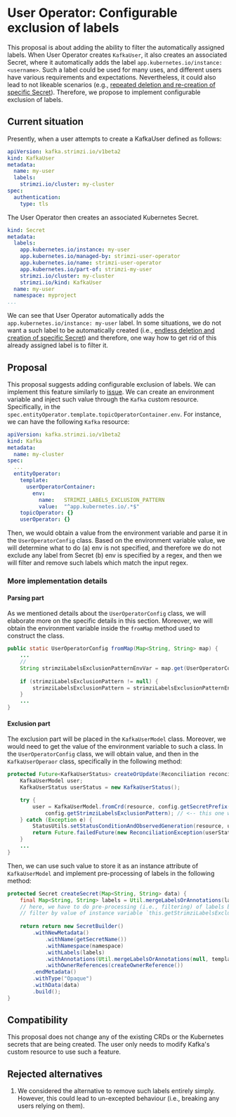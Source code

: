 # User Operator: Configurable exclusion of labels

This proposal is about adding the ability to filter the automatically assigned labels.
When User Operator creates `KafkaUser`, it also creates an associated Secret, where it automatically adds the label
`app.kubernetes.io/instance: <username>`.
Such a label could be used for many uses, and different users have various requirements and expectations.
Nevertheless, it could also lead to not likeable scenarios (e.g., [repeated deletion and re-creation of specific Secret](https://github.com/strimzi/strimzi-kafka-operator/issues/5690)).
Therefore, we propose to implement configurable exclusion of labels.

## Current situation

Presently, when a user attempts to create a KafkaUser defined as follows:
```yaml
apiVersion: kafka.strimzi.io/v1beta2
kind: KafkaUser
metadata:
  name: my-user
  labels:
    strimzi.io/cluster: my-cluster
spec:
  authentication:
    type: tls
```
The User Operator then creates an associated Kubernetes Secret.
```yaml
kind: Secret
metadata:
  labels:
    app.kubernetes.io/instance: my-user
    app.kubernetes.io/managed-by: strimzi-user-operator
    app.kubernetes.io/name: strimzi-user-operator
    app.kubernetes.io/part-of: strimzi-my-user
    strimzi.io/cluster: my-cluster
    strimzi.io/kind: KafkaUser
  name: my-user
  namespace: myproject
...
```
We can see that User Operator automatically adds the `app.kubernetes.io/instance: my-user` label.
In some situations, we do not want a such label to be automatically created (i.e., [endless deletion and creation of specific Secret](https://github.com/strimzi/strimzi-kafka-operator/issues/5690))
and therefore, one way how to get rid of this already assigned label is to filter it.

## Proposal

This proposal suggests adding configurable exclusion of labels.
We can implement this feature similarly to [issue](https://github.com/strimzi/strimzi-kafka-operator/pull/4791).
We can create an environment variable and inject such value through the `Kafka` custom resource.
Specifically, in the `spec.entityOperator.template.topicOperatorContainer.env`.
For instance, we can have the following `Kafka` resource:
```yaml
apiVersion: kafka.strimzi.io/v1beta2
kind: Kafka
metadata:
  name: my-cluster
spec:
  ...
  entityOperator:
    template:
      userOperatorContainer:
        env:
          name:   STRIMZI_LABELS_EXCLUSION_PATTERN
          value:  "^app.kubernetes.io/.*$"
    topicOperator: {}
    userOperator: {}
```
Then, we would obtain a value from the environment variable and parse it in the `UserOperatorConfig` class.
Based on the environment variable value, we will determine what to do (a) env is not specified, and therefore we do not exclude any label from Secret
(b) env is specified by a regex, and then we will filter and remove such labels which match the input regex.

### More implementation details

#### Parsing part

As we mentioned details about the `UserOperatorConfig` class, we will elaborate more on the specific details in this section.
Moreover, we will obtain the environment variable inside the `fromMap` method used to construct the class.
```java
public static UserOperatorConfig fromMap(Map<String, String> map) {
    ...
    // 
    String strimziLabelsExclusionPatternEnvVar = map.get(UserOperatorConfig.STRIMZI_LABELS_EXCLUSION_PATTERN);
    
    if (strimziLabelsExclusionPattern != null) {
        strimziLabelsExclusionPattern = strimziLabelsExclusionPatternEnvVar;
    }
    ...
}
```

#### Exclusion part

The exclusion part will be placed in the `KafkaUserModel` class.
Moreover, we would need to get the value of the environment variable to such a class.
In the `UserOperatorConfig` class, we will obtain value, and then in the `KafkaUserOperaor` class, specifically in the following method:
```java
protected Future<KafkaUserStatus> createOrUpdate(Reconciliation reconciliation, KafkaUser resource) {
    KafkaUserModel user;
    KafkaUserStatus userStatus = new KafkaUserStatus();

    try {
        user = KafkaUserModel.fromCrd(resource, config.getSecretPrefix(), config.isAclsAdminApiSupported(),config.isKraftEnabled(), 
            config.getStrimziLabelsExclusionPattern); // <-- this one we will inject into KafkaUserModel class
    } catch (Exception e) {
        StatusUtils.setStatusConditionAndObservedGeneration(resource, userStatus, Future.failedFuture(e));
        return Future.failedFuture(new ReconciliationException(userStatus, e));
    }
    ...
}
```
Then, we can use such value to store it as an instance attribute of `KafkaUserModel` and implement pre-processing of labels in the
following method:
```java
protected Secret createSecret(Map<String, String> data) {
    final Map<String, String> labels = Util.mergeLabelsOrAnnotations(labels.toMap(), templateSecretLabels);
    // here, we have to do pre-processing (i.e., filtering) of labels by exclusion pattern
    // filter by value of instance variable `this.getStrimziLabelsExclusionPattern`
    
    return return new SecretBuilder()
        .withNewMetadata()
            .withName(getSecretName())
            .withNamespace(namespace)
            .withLabels(labels)
            .withAnnotations(Util.mergeLabelsOrAnnotations(null, templateSecretAnnotations))
            .withOwnerReferences(createOwnerReference())
        .endMetadata()
        .withType("Opaque")
        .withData(data)
        .build();
}
```

## Compatibility

This proposal does not change any of the existing CRDs or the Kubernetes secrets that are being created.
The user only needs to modify Kafka's custom resource to use such a feature.

## Rejected alternatives

1. We considered the alternative to remove such labels entirely simply. However, this could lead to un-excepted behaviour (i.e., breaking any users relying on them).
